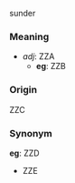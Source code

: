 sunder
### Meaning
+ _adj_: ZZA
    + __eg__: ZZB

### Origin

ZZC

### Synonym

__eg__: ZZD

+ ZZE


